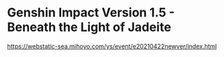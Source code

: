 # Genshin Impact Version 1.5 - Beneath the Light of Jadeite
https://webstatic-sea.mihoyo.com/ys/event/e20210422newver/index.html